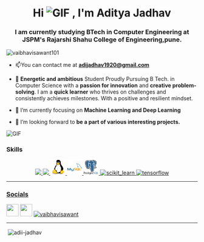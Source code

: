 <h1 align="center">Hi <img alt="GIF" src="https://github-production-user-asset-6210df.s3.amazonaws.com/74038190/241763891-7bb1e704-6026-48f9-8435-2f4d40101348.gif" height = "45" width="45"/> , I'm Aditya Jadhav </h1>
<h3 align="center">I am currently studying BTech in Computer Engineering at JSPM's Rajarshi Shahu College of Engineering,pune.</h3>

<p align="left"> <img src="https://komarev.com/ghpvc/?username=vaibhavisawant101&label=Profile%20views&color=0e75b6&style=flat" alt="vaibhavisawant101" /> </p>

- 📫You can contact me at **adijadhav1920@gmail.com**

- 🧠 **Energetic and ambitious** Student Proudly Pursuing B Tech. in Computer Science with a **passion for innovation** and **creative problem-solving**. I am a **quick learner** who thrives on challenges and consistently achieves milestones. With a positive and resilient mindset.

- 🌱 I’m currently focusing on **Machine Learning and Deep Learning**

- 👯 I’m looking forward to **be a part of various interesting projects.**

<img alt="GIF" src="https://github.com/VaibhaviSawant101/VaibhaviSawant101//blob/main/img.gif?raw=true" width="500"/> 

### Skills
<p align="center">

  <a href="https://skillicons.dev">
    <img src="https://skillicons.dev/icons?i=git,github,python,java" />
    <img src="https://skillicons.dev/icons?i=html,css,js"/>
    <img src="https://raw.githubusercontent.com/devicons/devicon/master/icons/linux/linux-original.svg" alt="linux" width="40" height="40"/> 
    <img src="https://raw.githubusercontent.com/devicons/devicon/master/icons/mysql/mysql-original-wordmark.svg" alt="mysql" width="40" height="40"/> 
    <img src="https://raw.githubusercontent.com/devicons/devicon/master/icons/postgresql/postgresql-original-wordmark.svg" alt="postgresql" width="40" height="40"/>
    <img src="https://upload.wikimedia.org/wikipedia/commons/0/05/Scikit_learn_logo_small.svg" alt="scikit_learn" width="40" height="40"/> 
   <img src="https://www.vectorlogo.zone/logos/tensorflow/tensorflow-icon.svg" alt="tensorflow" width="40" height="40"/>         
</p>
<hr/>

### Socials

<p align="left"> <a href="https://github.com/adii-jadhav" target="_blank" rel="noreferrer"><img src="https://raw.githubusercontent.com/danielcranney/readme-generator/main/public/icons/socials/github.svg" width="32" height="32" /></a>
<a href="https://www.linkedin.com/in/adi-jadhav/" target="_blank" rel="noreferrer"><img src="https://raw.githubusercontent.com/danielcranney/readme-generator/main/public/icons/socials/linkedin.svg" width="32" height="32" /></a>
<a href="https://leetcode.com/adi_jadhav/" target="blank" rel="noreferrer"><img  src="https://raw.githubusercontent.com/rahuldkjain/github-profile-readme-generator/master/src/images/icons/Social/leet-code.svg" alt="vaibhavisawant" height="32" width="32" /></a></p>
<hr/>



<p>&nbsp;<img align="center" src="https://github-readme-stats.vercel.app/api?username=adii-jadhav&show_icons=true&locale=en" alt="adii-jadhav" /></p>

